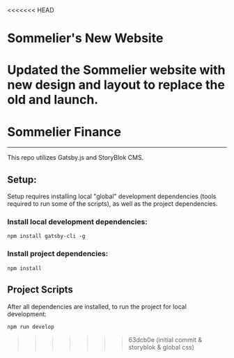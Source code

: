 <<<<<<< HEAD
# Sommelier's New Website
Updated the Sommelier website with new design and layout to replace the old and launch.
=======
# Sommelier Finance

---

This repo utilizes Gatsby.js and StoryBlok CMS.

## Setup:

Setup requires installing local "global" development dependencies (tools required to run some of the scripts), as well as the project dependencies.

### Install local development dependencies:

`npm install gatsby-cli -g`

### Install project dependencies:

`npm install`

## Project Scripts

After all dependencies are installed, to run the project for local development:

`npm run develop`

>>>>>>> 63dcb0e (initial commit & storyblok & global css)

